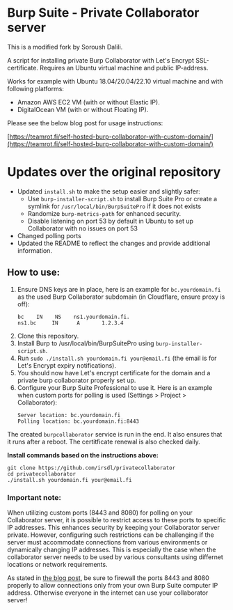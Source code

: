 # Burp Suite - Private Collaborator server

This is a modified fork by Soroush Dalili.

A script for installing private Burp Collaborator with Let's Encrypt SSL-certificate. Requires an Ubuntu virtual machine and public IP-address.

Works for example with Ubuntu 18.04/20.04/22.10 virtual machine and with following platforms:
- Amazon AWS EC2 VM (with or without Elastic IP).
- DigitalOcean VM (with or without Floating IP).

Please see the below blog post for usage instructions:

[https://teamrot.fi/self-hosted-burp-collaborator-with-custom-domain/](https://teamrot.fi/self-hosted-burp-collaborator-with-custom-domain/)

# Updates over the original repository
* Updated `install.sh` to make the setup easier and slightly safer:
  - Use `burp-installer-script.sh` to install Burp Suite Pro or create a symlink for `/usr/local/bin/BurpSuitePro` if it does not exists
  - Randomize `burp-metrics-path` for enhanced security.
  - Disable listening on port 53 by default in Ubuntu to set up Collaborator with no issues on port 53
* Changed polling ports
* Updated the README to reflect the changes and provide additional information.

## How to use:

1. Ensure DNS keys are in place, here is an example for `bc.yourdomain.fi` as the used Burp Collaborator subdomain (in Cloudflare, ensure proxy is off):
	```
	bc    IN    NS    ns1.yourdomain.fi.
	ns1.bc     IN      A       1.2.3.4
	```
2. Clone this repository.
3. Install Burp to /usr/local/bin/BurpSuitePro using `burp-installer-script.sh`.
4. Run `sudo ./install.sh yourdomain.fi your@email.fi` (the email is for Let's Encrypt expiry notifications).
5. You should now have Let's encrypt certificate for the domain and a private burp collaborator properly set up.
6. Configure your Burp Suite Professional to use it. Here is an example when custom ports for polling is used (Settings > Project > Collaborator):
	```
	Server location: bc.yourdomain.fi
	Polling location: bc.yourdomain.fi:8443
	```

The created `burpcollaborator` service is run in the end. It also ensures that it runs after a reboot. The certitficate renewal is also checked daily.

**Install commands based on the instructions above:**

```
git clone https://github.com/irsdl/privatecollaborator
cd privatecollaborator
./install.sh yourdomain.fi your@email.fi
```

### Important note:

When utilizing custom ports (8443 and 8080) for polling on your Collaborator server, it is possible to restrict access to these ports to specific IP addresses. This enhances security by keeping your Collaborator server private. However, configuring such restrictions can be challenging if the server must accommodate connections from various environments or dynamically changing IP addresses. This is especially the case when the collaborator server needs to be used by various consultants using differnet locations or network requirements.

As stated in [the blog post](https://teamrot.fi/self-hosted-burp-collaborator-with-custom-domain/), be sure to firewall the ports 8443 and 8080 properly to allow connections only from your own Burp Suite computer IP address. Otherwise everyone in the internet can use your collaborator server!
